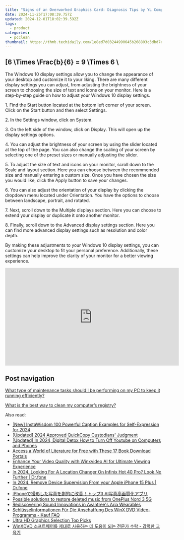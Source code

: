 ```yaml
---
title: "Signs of an Overworked Graphics Card: Diagnosis Tips by YL Computing Specialists"
date: 2024-11-25T17:08:39.757Z
updated: 2024-12-01T18:02:39.592Z
tags:
  - product
categories:
  - pcclean
thumbnail: https://thmb.techidaily.com/1e8ed7d03244990645b268803c3dbd7e538910f876a7a096244cc5d3946c5238.jpg
---
```


## \[6 \Times \Frac{b}{6} = 9 \Times 6 \

The Windows 10 display settings allow you to change the appearance of your desktop and customize it to your liking. There are many different display settings you can adjust, from adjusting the brightness of your screen to choosing the size of text and icons on your monitor. Here is a step-by-step guide on how to adjust your Windows 10 display settings. 

1\. Find the Start button located at the bottom left corner of your screen. Click on the Start button and then select Settings.

2\. In the Settings window, click on System.

3\. On the left side of the window, click on Display. This will open up the display settings options. 

4\. You can adjust the brightness of your screen by using the slider located at the top of the page. You can also change the scaling of your screen by selecting one of the preset sizes or manually adjusting the slider.

5\. To adjust the size of text and icons on your monitor, scroll down to the Scale and layout section. Here you can choose between the recommended size and manually entering a custom size. Once you have chosen the size you would like, click the Apply button to save your changes.

6\. You can also adjust the orientation of your display by clicking the dropdown menu located under Orientation. You have the options to choose between landscape, portrait, and rotated.

7\. Next, scroll down to the Multiple displays section. Here you can choose to extend your display or duplicate it onto another monitor.

8\. Finally, scroll down to the Advanced display settings section. Here you can find more advanced display settings such as resolution and color depth. 

By making these adjustments to your Windows 10 display settings, you can customize your desktop to fit your personal preference. Additionally, these settings can help improve the clarity of your monitor for a better viewing experience.

<!-- affiliate ads begin -->
<iframe width="560" height="315" src="https://www.youtube.com/embed/QPAKth3O_5c?si=3YDfzJAZMDp1gFRz" title="YouTube video player" frameborder="0" allow="accelerometer; autoplay; clipboard-write; encrypted-media; gyroscope; picture-in-picture; web-share" referrerpolicy="strict-origin-when-cross-origin" allowfullscreen></iframe>
<!-- affiliate ads end -->

## Post navigation

[What type of maintenance tasks should I be performing on my PC to keep it running efficiently?](https://tools.techidaily.com/pcclean/products/)

[What is the best way to clean my computer’s registry?](https://tools.techidaily.com/pcclean/products/)

<ins class="adsbygoogle"
     style="display:block"
     data-ad-format="autorelaxed"
     data-ad-client="ca-pub-7571918770474297"
     data-ad-slot="1223367746"></ins>

<ins class="adsbygoogle"
     style="display:block"
     data-ad-client="ca-pub-7571918770474297"
     data-ad-slot="8358498916"
     data-ad-format="auto"
     data-full-width-responsive="true"></ins>

<span class="atpl-alsoreadstyle">Also read:</span>
<div><ul>
<li><a href="https://instagram-clips.techidaily.com/new-instawisdom-100-powerful-caption-examples-for-self-expression-for-2024/"><u>[New] InstaWisdom 100 Powerful Caption Examples for Self-Expression for 2024</u></a></li>
<li><a href="https://on-screen-recording.techidaily.com/updated-2024-approved-quickcopy-custodians-judgment/"><u>[Updated] 2024 Approved QuickCopy Custodians' Judgment</u></a></li>
<li><a href="https://youtube-webster.techidaily.com/ed-in-2024-digital-detox-how-to-turn-off-youtube-on-computers-and-phones/"><u>[Updated] In 2024, Digital Detox How to Turn Off Youtube on Computers and Phones</u></a></li>
<li><a href="https://tech-renaissance.techidaily.com/access-a-world-of-literature-for-free-with-these-17-book-download-portals/"><u>Access a World of Literature for Free with These 17 Book Download Portals</u></a></li>
<li><a href="https://discover-amazing.techidaily.com/enhance-your-video-quality-with-winxvideo-ai-for-ultimate-viewing-experience/"><u>Enhance Your Video Quality with Winxvideo AI for Ultimate Viewing Experience</u></a></li>
<li><a href="https://phone-solutions.techidaily.com/in-2024-looking-for-a-location-changer-on-infinix-hot-40-pro-look-no-further-drfone-by-drfone-virtual-android/"><u>In 2024, Looking For A Location Changer On Infinix Hot 40 Pro? Look No Further | Dr.fone</u></a></li>
<li><a href="https://iphone-unlock.techidaily.com/in-2024-remove-device-supervision-from-your-apple-iphone-15-plus-drfone-by-drfone-ios/"><u>In 2024, Remove Device Supervision From your Apple iPhone 15 Plus | Dr.fone</u></a></li>
<li><a href="https://discover-amazing.techidaily.com/iphone3-ai/"><u>IPhoneで撮影した写真を劇的に改善！トップ3 AI写真高画質化アプリ</u></a></li>
<li><a href="https://review-topics.techidaily.com/possible-solutions-to-restore-deleted-music-from-oneplus-nord-3-5g-by-fonelab-android-recover-music/"><u>Possible solutions to restore deleted music from OnePlus Nord 3 5G</u></a></li>
<li><a href="https://buynow-info.techidaily.com/rediscovering-sound-innovations-in-avantrees-aria-wearables/"><u>Rediscovering Sound Innovations in Avantree's Aria Wearables</u></a></li>
<li><a href="https://discover-amazing.techidaily.com/schlusselinformationen-fur-die-anschaffung-des-winx-dvd-video-programms-kauf-faq/"><u>Schlüsselinformationen Für Die Anschaffung Des WinX DVD Video-Programms - Kauf FAQ</u></a></li>
<li><a href="https://extra-hints.techidaily.com/ultra-hd-graphics-selection-top-picks/"><u>Ultra HD Graphics Selection Top Picks</u></a></li>
<li><a href="https://discover-amazing.techidaily.com/1725290305294-winxdvd/"><u>WinXDVD 소프트웨어를 제대로 사용하는 데 도움이 되는 전문가 수락 - 강력한 교육기</u></a></li>
</ul></div>

